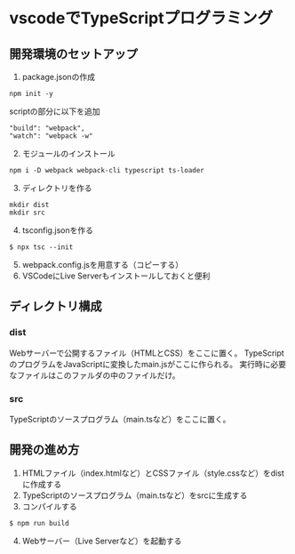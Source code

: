 # vscodeでTypeScriptプログラミング
## 開発環境のセットアップ

1. package.jsonの作成
```
npm init -y
```
scriptの部分に以下を追加  
```
"build": "webpack",
"watch": "webpack -w"
```

2. モジュールのインストール
```
npm i -D webpack webpack-cli typescript ts-loader
```

3. ディレクトリを作る
```
mkdir dist
mkdir src
```

4. tsconfig.jsonを作る
```
$ npx tsc --init
```

5. webpack.config.jsを用意する（コピーする）
6. VSCodeにLive Serverもインストールしておくと便利

## ディレクトリ構成

### dist
Webサーバーで公開するファイル（HTMLとCSS）をここに置く。
TypeScriptのプログラムをJavaScriptに変換したmain.jsがここに作られる。
実行時に必要なファイルはこのファルダの中のファイルだけ。

### src
TypeScriptのソースプログラム（main.tsなど）をここに置く。

## 開発の進め方

1. HTMLファイル（index.htmlなど）とCSSファイル（style.cssなど）をdistに作成する
2. TypeScriptのソースプログラム（main.tsなど）をsrcに生成する
3. コンパイルする

```
$ npm run build
```

4. Webサーバー（Live Serverなど）を起動する